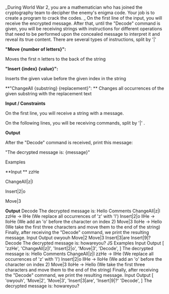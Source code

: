 _During World War 2, you are a mathematician who has joined the cryptography team to decipher the enemy's enigma code. Your job is to create a program to crack the codes. 
_
On the first line of the input, you will receive the encrypted message. After that, until the "Decode" command is given, you will be receiving strings with instructions for different operations that need to be performed upon the concealed message to interpret it and reveal its true content. There are several types of instructions, split by '|'

**"Move {number of letters}":**

Moves the first n letters to the back of the string

**"Insert {index} {value}":**

Inserts the given value before the given index in the string

**"ChangeAll {substring} {replacement}":
**
Changes all occurrences of the given substring with the replacement text

**Input / Constraints**

On the first line, you will receive a string with a message.

On the following lines, you will be receiving commands, split by '|' .

**Output**

After the "Decode" command is received, print this message:

"The decrypted message is: {message}"

Examples

**Input	**
zzHe

ChangeAll|z|l

Insert|2|o

Move|3


**Output**
Decode	The decrypted message is: Hello
Comments
ChangeAll|z|l
zzHe → llHe (We replace all occurrences of 'z' with 'l')
Insert|2|o
llHe → lloHe (We add an 'o' before the character on index 2)
Move|3
lloHe → Hello (We take the first three characters and move them to the end of the string)
Finally, after receiving the "Decode" command, we print the resulting message.
Input	Output
owyouh
Move|2
Move|3
Insert|3|are
Insert|9|?
Decode	The decrypted message is: howareyou?
JS Examples
Input	Output
[
  'zzHe',
  'ChangeAll|z|l',
  'Insert|2|o',
  'Move|3',
  'Decode',
]	The decrypted message is: Hello
Comments
ChangeAll|z|l
zzHe → llHe (We replace all occurrences of 'z' with 'l')
Insert|2|o
llHe → lloHe (We add an 'o' before the character on index 2)
Move|3
lloHe → Hello (We take the first three characters and move them to the end of the string)
Finally, after receiving the "Decode" command, we print the resulting message.
Input		Output
[
  'owyouh',
  'Move|2',
  'Move|3',
  'Insert|3|are',
  'Insert|9|?'
  'Decode',
]	The decrypted message is: howareyou?
